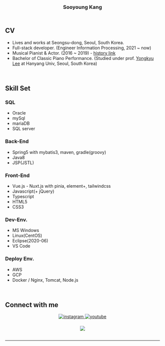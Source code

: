 ### <br/><div align="center">Sooyoung Kang</div>
## <br/>CV
- Lives and works at Seongsu-dong, Seoul, South Korea.
- Full-stack developer. (Engineer Information Processing, 2021 ~ now)
- Musical Pianist & Actor. (2016 ~ 2019) - <a href="http://www.playdb.co.kr/artistdb/detail.asp?ManNo=43465" target="_blank">history link</a>
- Bachelor of Classic Piano Performance. (Studied under prof. <a href="https://music.apple.com/us/artist/yongkyu-lee/268806122" target="_blank">Yongkyu Lee</a> at Hanyang Univ, Seoul, South Korea)
<br/>

## Skill Set  
### SQL
- Oracle
- mySql
- mariaDB
- SQL server
### Back-End
- Spring5 with mybatis3, maven, gradle(groovy)
- Java8
- JSP(JSTL)
### Front-End
- Vue.js - Nuxt.js with pinia, element+, tailwindcss
- Javascript(+ jQuery)
- Typescript
- HTML5
- CSS3
### Dev-Env.
- MS Windows
- Linux(CentOS)
- Eclipse(2020-06)
- VS Code
### Deploy Env.
- AWS
- GCP
- Docker / Nginx, Tomcat, Node.js
<br/>

## Connect with me  
<div align="center">
<a href="https://instagram.com/slpydg" target="_blank">
<img src=https://img.shields.io/badge/instagram-%23000000.svg?&style=for-the-badge&logo=instagram&logoColor=white alt=instagram style="margin-bottom: 5px;" />
</a>
<a href="https://www.youtube.com/homeStayingPiano" target="_blank">
<img src=https://img.shields.io/badge/youtube-%23EE4831.svg?&style=for-the-badge&logo=youtube&logoColor=white alt=youtube style="margin-bottom: 5px;" />
</a>
</div>
<br/>  

<div align="center">
<img src="https://komarev.com/ghpvc/?username=sykang0223&&style=flat-square" align="center" />
</div>  
  

<br/> 

----
